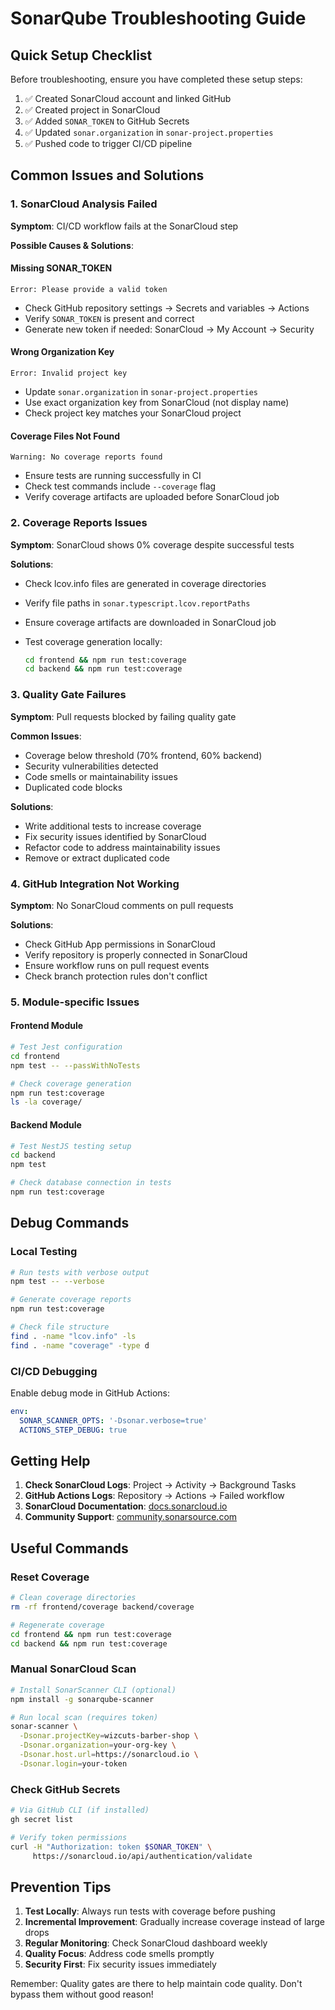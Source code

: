 # SonarQube Troubleshooting Guide

## Quick Setup Checklist

Before troubleshooting, ensure you have completed these setup steps:

1. ✅ Created SonarCloud account and linked GitHub
2. ✅ Created project in SonarCloud
3. ✅ Added `SONAR_TOKEN` to GitHub Secrets
4. ✅ Updated `sonar.organization` in `sonar-project.properties`
5. ✅ Pushed code to trigger CI/CD pipeline

## Common Issues and Solutions

### 1. SonarCloud Analysis Failed

**Symptom**: CI/CD workflow fails at the SonarCloud step

**Possible Causes & Solutions**:

#### Missing SONAR_TOKEN

```
Error: Please provide a valid token
```

- Check GitHub repository settings → Secrets and variables → Actions
- Verify `SONAR_TOKEN` is present and correct
- Generate new token if needed: SonarCloud → My Account → Security

#### Wrong Organization Key

```
Error: Invalid project key
```

- Update `sonar.organization` in `sonar-project.properties`
- Use exact organization key from SonarCloud (not display name)
- Check project key matches your SonarCloud project

#### Coverage Files Not Found

```
Warning: No coverage reports found
```

- Ensure tests are running successfully in CI
- Check test commands include `--coverage` flag
- Verify coverage artifacts are uploaded before SonarCloud job

### 2. Coverage Reports Issues

**Symptom**: SonarCloud shows 0% coverage despite successful tests

**Solutions**:

- Check lcov.info files are generated in coverage directories
- Verify file paths in `sonar.typescript.lcov.reportPaths`
- Ensure coverage artifacts are downloaded in SonarCloud job
- Test coverage generation locally:

  ```bash
  cd frontend && npm run test:coverage
  cd backend && npm run test:coverage
  ```

### 3. Quality Gate Failures

**Symptom**: Pull requests blocked by failing quality gate

**Common Issues**:

- Coverage below threshold (70% frontend, 60% backend)
- Security vulnerabilities detected
- Code smells or maintainability issues
- Duplicated code blocks

**Solutions**:

- Write additional tests to increase coverage
- Fix security issues identified by SonarCloud
- Refactor code to address maintainability issues
- Remove or extract duplicated code

### 4. GitHub Integration Not Working

**Symptom**: No SonarCloud comments on pull requests

**Solutions**:

- Check GitHub App permissions in SonarCloud
- Verify repository is properly connected in SonarCloud
- Ensure workflow runs on pull request events
- Check branch protection rules don't conflict

### 5. Module-specific Issues

#### Frontend Module

```bash
# Test Jest configuration
cd frontend
npm test -- --passWithNoTests

# Check coverage generation
npm run test:coverage
ls -la coverage/
```

#### Backend Module

```bash
# Test NestJS testing setup
cd backend
npm test

# Check database connection in tests
npm run test:coverage
```

## Debug Commands

### Local Testing

```bash
# Run tests with verbose output
npm test -- --verbose

# Generate coverage reports
npm run test:coverage

# Check file structure
find . -name "lcov.info" -ls
find . -name "coverage" -type d
```

### CI/CD Debugging

Enable debug mode in GitHub Actions:

```yaml
env:
  SONAR_SCANNER_OPTS: '-Dsonar.verbose=true'
  ACTIONS_STEP_DEBUG: true
```

## Getting Help

1. **Check SonarCloud Logs**: Project → Activity → Background Tasks
2. **GitHub Actions Logs**: Repository → Actions → Failed workflow
3. **SonarCloud Documentation**: [docs.sonarcloud.io](https://docs.sonarcloud.io)
4. **Community Support**: [community.sonarsource.com](https://community.sonarsource.com)

## Useful Commands

### Reset Coverage

```bash
# Clean coverage directories
rm -rf frontend/coverage backend/coverage

# Regenerate coverage
cd frontend && npm run test:coverage
cd backend && npm run test:coverage
```

### Manual SonarCloud Scan

```bash
# Install SonarScanner CLI (optional)
npm install -g sonarqube-scanner

# Run local scan (requires token)
sonar-scanner \
  -Dsonar.projectKey=wizcuts-barber-shop \
  -Dsonar.organization=your-org-key \
  -Dsonar.host.url=https://sonarcloud.io \
  -Dsonar.login=your-token
```

### Check GitHub Secrets

```bash
# Via GitHub CLI (if installed)
gh secret list

# Verify token permissions
curl -H "Authorization: token $SONAR_TOKEN" \
     https://sonarcloud.io/api/authentication/validate
```

## Prevention Tips

1. **Test Locally**: Always run tests with coverage before pushing
2. **Incremental Improvement**: Gradually increase coverage instead of large drops
3. **Regular Monitoring**: Check SonarCloud dashboard weekly
4. **Quality Focus**: Address code smells promptly
5. **Security First**: Fix security issues immediately

Remember: Quality gates are there to help maintain code quality. Don't bypass them without good
reason!
